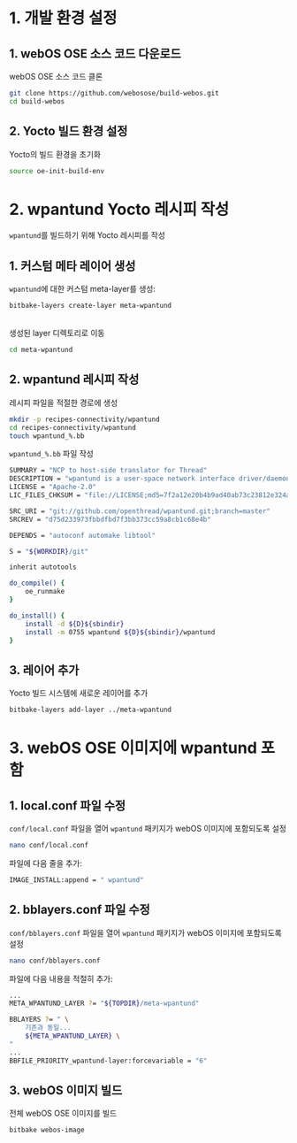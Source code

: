 # 1. 개발 환경 설정
## 1. webOS OSE 소스 코드 다운로드
webOS OSE 소스 코드 클론
```bash
git clone https://github.com/webosose/build-webos.git
cd build-webos
```

## 2. Yocto 빌드 환경 설정
Yocto의 빌드 환경을 초기화
```bash
source oe-init-build-env
```

# 2. wpantund Yocto 레시피 작성
`wpantund`를 빌드하기 위해 Yocto 레시피를 작성

## 1. 커스텀 메타 레이어 생성

`wpantund`에 대한 커스텀 meta-layer를 생성:

```bash
bitbake-layers create-layer meta-wpantund
```
\
생성된 layer 디렉토리로 이동
```bash
cd meta-wpantund
```
## 2. wpantund 레시피 작성

레시피 파일을 적절한 경로에 생성
```bash
mkdir -p recipes-connectivity/wpantund
cd recipes-connectivity/wpantund
touch wpantund_%.bb
```

`wpantund_%.bb` 파일 작성
```bash
SUMMARY = "NCP to host-side translator for Thread"
DESCRIPTION = "wpantund is a user-space network interface driver/daemon that provides a network interface to a Network Co-Processor (NCP) that speaks the Thread protocol."
LICENSE = "Apache-2.0"
LIC_FILES_CHKSUM = "file://LICENSE;md5=7f2a12e20b4b9ad40ab73c23812e324a"

SRC_URI = "git://github.com/openthread/wpantund.git;branch=master"
SRCREV = "d75d233973fbbdfbd7f3bb373cc59a8cb1c68e4b"

DEPENDS = "autoconf automake libtool"

S = "${WORKDIR}/git"

inherit autotools

do_compile() {
    oe_runmake
}

do_install() {
    install -d ${D}${sbindir}
    install -m 0755 wpantund ${D}${sbindir}/wpantund
}
```

## 3. 레이어 추가
Yocto 빌드 시스템에 새로운 레이어를 추가
```bash
bitbake-layers add-layer ../meta-wpantund
```

# 3. webOS OSE 이미지에 wpantund 포함
## 1. local.conf 파일 수정
`conf/local.conf` 파일을 열어 `wpantund` 패키지가 webOS 이미지에 포함되도록 설정
```bash
nano conf/local.conf
```
파일에 다음 줄을 추가:
```bash
IMAGE_INSTALL:append = " wpantund"
```

## 2. bblayers.conf 파일 수정
`conf/bblayers.conf` 파일을 열어 `wpantund` 패키지가 webOS 이미지에 포함되도록 설정
```bash
nano conf/bblayers.conf
```
파일에 다음 내용을 적절히 추가:
```bash
...
META_WPANTUND_LAYER ?= "${TOPDIR}/meta-wpantund"

BBLAYERS ?= " \
    기존과 동일...
    ${META_WPANTUND_LAYER} \
"
...
BBFILE_PRIORITY_wpantund-layer:forcevariable = "6"
```

## 3. webOS 이미지 빌드
전체 webOS OSE 이미지를 빌드
```bash
bitbake webos-image
```